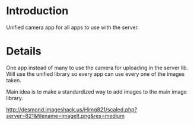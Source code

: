 # Introduction #

Unified camera app for all apps to use with the server.


# Details #

One app instead of many to use the camera for uploading in the server lib.
Will use the unified library so every app can use every one of the images taken.

Main idea is to make a standardized way to add images to the main image library.

http://desmond.imageshack.us/Himg821/scaled.php?server=821&filename=imagelt.png&res=medium